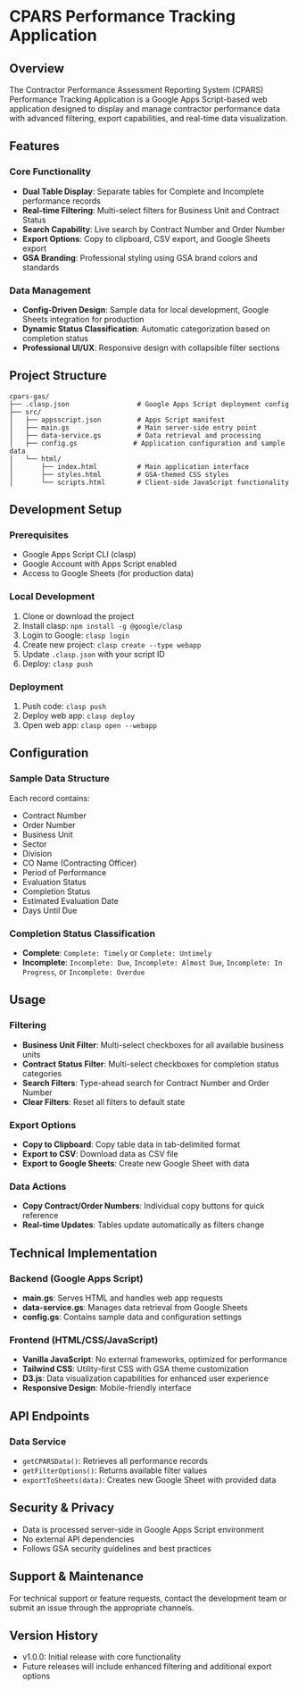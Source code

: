 # CPARS Performance Tracking Application

## Overview

The Contractor Performance Assessment Reporting System (CPARS) Performance Tracking Application is a Google Apps Script-based web application designed to display and manage contractor performance data with advanced filtering, export capabilities, and real-time data visualization.

## Features

### Core Functionality
- **Dual Table Display**: Separate tables for Complete and Incomplete performance records
- **Real-time Filtering**: Multi-select filters for Business Unit and Contract Status
- **Search Capability**: Live search by Contract Number and Order Number
- **Export Options**: Copy to clipboard, CSV export, and Google Sheets export
- **GSA Branding**: Professional styling using GSA brand colors and standards

### Data Management
- **Config-Driven Design**: Sample data for local development, Google Sheets integration for production
- **Dynamic Status Classification**: Automatic categorization based on completion status
- **Professional UI/UX**: Responsive design with collapsible filter sections

## Project Structure

```
cpars-gas/
├── .clasp.json                 # Google Apps Script deployment config
├── src/
│   ├── appsscript.json         # Apps Script manifest
│   ├── main.gs                 # Main server-side entry point
│   ├── data-service.gs         # Data retrieval and processing
│   ├── config.gs              # Application configuration and sample data
│   └── html/
│       ├── index.html          # Main application interface
│       ├── styles.html         # GSA-themed CSS styles
│       └── scripts.html        # Client-side JavaScript functionality
```

## Development Setup

### Prerequisites
- Google Apps Script CLI (clasp)
- Google Account with Apps Script enabled
- Access to Google Sheets (for production data)

### Local Development
1. Clone or download the project
2. Install clasp: `npm install -g @google/clasp`
3. Login to Google: `clasp login`
4. Create new project: `clasp create --type webapp`
5. Update `.clasp.json` with your script ID
6. Deploy: `clasp push`

### Deployment
1. Push code: `clasp push`
2. Deploy web app: `clasp deploy`
3. Open web app: `clasp open --webapp`

## Configuration

### Sample Data Structure
Each record contains:
- Contract Number
- Order Number  
- Business Unit
- Sector
- Division
- CO Name (Contracting Officer)
- Period of Performance
- Evaluation Status
- Completion Status
- Estimated Evaluation Date
- Days Until Due

### Completion Status Classification
- **Complete**: `Complete: Timely` or `Complete: Untimely`
- **Incomplete**: `Incomplete: Due`, `Incomplete: Almost Due`, `Incomplete: In Progress`, or `Incomplete: Overdue`

## Usage

### Filtering
- **Business Unit Filter**: Multi-select checkboxes for all available business units
- **Contract Status Filter**: Multi-select checkboxes for completion status categories
- **Search Filters**: Type-ahead search for Contract Number and Order Number
- **Clear Filters**: Reset all filters to default state

### Export Options
- **Copy to Clipboard**: Copy table data in tab-delimited format
- **Export to CSV**: Download data as CSV file
- **Export to Google Sheets**: Create new Google Sheet with data

### Data Actions
- **Copy Contract/Order Numbers**: Individual copy buttons for quick reference
- **Real-time Updates**: Tables update automatically as filters change

## Technical Implementation

### Backend (Google Apps Script)
- **main.gs**: Serves HTML and handles web app requests
- **data-service.gs**: Manages data retrieval from Google Sheets
- **config.gs**: Contains sample data and configuration settings

### Frontend (HTML/CSS/JavaScript)
- **Vanilla JavaScript**: No external frameworks, optimized for performance
- **Tailwind CSS**: Utility-first CSS with GSA theme customization
- **D3.js**: Data visualization capabilities for enhanced user experience
- **Responsive Design**: Mobile-friendly interface

## API Endpoints

### Data Service
- `getCPARSData()`: Retrieves all performance records
- `getFilterOptions()`: Returns available filter values
- `exportToSheets(data)`: Creates new Google Sheet with provided data

## Security & Privacy
- Data is processed server-side in Google Apps Script environment
- No external API dependencies
- Follows GSA security guidelines and best practices

## Support & Maintenance
For technical support or feature requests, contact the development team or submit an issue through the appropriate channels.

## Version History
- v1.0.0: Initial release with core functionality
- Future releases will include enhanced filtering and additional export options